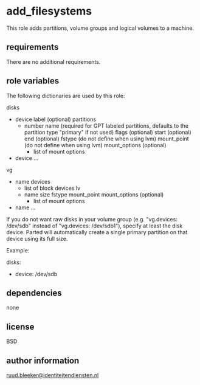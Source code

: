 add_filesystems
=========

This role adds partitions, volume groups and logical volumes to a machine.

requirements
------------

There are no additional requirements.

role variables
--------------

The following dictionaries are used by this role:

disks
  - device
    label (optional)
    partitions
      - number
        name (required for GPT labeled partitions, defaults to the partition type "primary" if not used)
        flags (optional)
        start (optional)
        end (optional)
        fstype (do not define when using lvm)
        mount_point (do not define when using lvm)
        mount_options (optional)
          - list of mount options
  - device
    ...

vg
  - name
    devices
      - list of block devices
    lv
      - name
        size
        fstype
        mount_point
        mount_options (optional)
          - list of mount options
  - name
    ...

If you do not want raw disks in your volume group (e.g. "vg.devices: /dev/sdb" instead of "vg.devices: /dev/sdb1"), specify
at least the disk device. Parted will automatically create a single primary partition on that device using its full size.

Example:

disks:
  - device: /dev/sdb

dependencies
------------

none

license
-------

BSD

author information
------------------

ruud.bleeker@identiteitendiensten.nl
